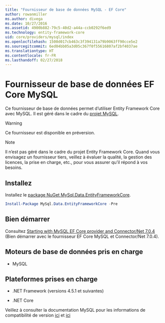 ```yaml
---
title: "Fournisseur de base de données MySQL - EF Core"
author: rowanmiller
ms.author: divega
ms.date: 10/27/2016
ms.assetid: 4900b882-79c5-40d2-a44a-ccb0292f6ed9
ms.technology: entity-framework-core
uid: core/providers/mysql/index
ms.openlocfilehash: 1500d017cb463c3f394131a79b9063ff90cce5e2
ms.sourcegitcommit: 6ed04bb05a3d05c367f0f55616807af2bf4037ae
ms.translationtype: HT
ms.contentlocale: fr-FR
ms.lasthandoff: 02/27/2018
---
```

# <a name="mysql-ef-core-database-provider"></a>Fournisseur de base de données EF Core MySQL

Ce fournisseur de base de données permet d’utiliser Entity Framework Core avec MySQL. Il est géré dans le cadre du [projet MySQL](http://dev.mysql.com).

> [!WARNING]  
> Ce fournisseur est disponible en préversion.

> [!NOTE]  
> Il n’est pas géré dans le cadre du projet Entity Framework Core. Quand vous envisagez un fournisseur tiers, veillez à évaluer la qualité, la gestion des licences, la prise en charge, etc., pour vous assurer qu’il répond à vos besoins.

## <a name="install"></a>Installez

Installez le [package NuGet MySql.Data.EntityFrameworkCore](https://www.nuget.org/packages/MySql.Data.EntityFrameworkCore).

``` powershell
Install-Package MySql.Data.EntityFrameworkCore -Pre
```

## <a name="get-started"></a>Bien démarrer

Consultez [Starting with MySQL EF Core provider and Connector/Net 7.0.4](http://insidemysql.com/howto-starting-with-mysql-ef-core-provider-and-connectornet-7-0-4/) (Bien démarrer avec le fournisseur EF Core MySQL et Connector/Net 7.0.4).

## <a name="supported-database-engines"></a>Moteurs de base de données pris en charge

* MySQL

## <a name="supported-platforms"></a>Plateformes prises en charge

* .NET Framework (versions 4.5.1 et suivantes)

* .NET Core

Veillez à consulter la documentation MySQL pour les informations de compatibilité de version [ici](https://dev.mysql.com/doc/connector-net/en/connector-net-versions.html) et [ici](https://dev.mysql.com/doc/connector-net/en/connector-net-entityframework-core.html)
